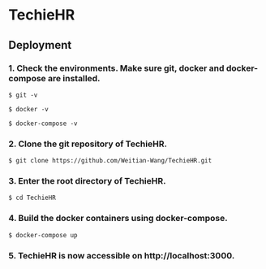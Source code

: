 # TechieHR

## Deployment

### 1. Check the environments. Make sure git, docker and docker-compose are installed.

```shell
$ git -v
```

```shell
$ docker -v
```

```shell
$ docker-compose -v
```

### 2. Clone the git repository of TechieHR.

```shell
$ git clone https://github.com/Weitian-Wang/TechieHR.git
```

### 3. Enter the root directory of TechieHR.

```shell
$ cd TechieHR
```

### 4. Build the docker containers using docker-compose.

```shell
$ docker-compose up
```

### 5. TechieHR is now accessible on http://localhost:3000.
